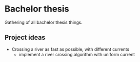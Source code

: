 # Bachelor thesis
Gathering of all bachelor thesis things.

## Project ideas

- Crossing a river as fast as possible, with different currents
    - implement a river crossing algorithm with uniform current
    
